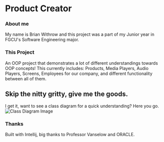 # Product Creator

### About me
My name is Brian Withrow and this project was a part of my Junior year in FGCU's Software Engineering major.

### This Project
An OOP project that demonstrates a lot of different understandings towards OOP concepts!
This currently includes:
Products, Media Players, Audio Players, Screens, Employees for our company, and different functionality between all of them.

## Skip the nitty gritty, give me the goods.
I get it, want to see a class diagram for a quick understanding?
Here you go.
![Class Diagram Image](https://i.imgur.com/5RT2PDN.png)

### Thanks
Built with Intellij, big thanks to Professor Vanselow and ORACLE.
